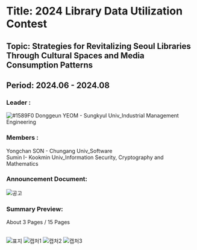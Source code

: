 # Title: 2024 Library Data Utilization Contest<br/>
## Topic: Strategies for Revitalizing Seoul Libraries Through Cultural Spaces and Media Consumption Patterns <br/>
## Period: 2024.06 - 2024.08 <br/>
### Leader : <br/>
![#1589F0](https://placehold.co/15x15/1589F0/1589F0.png) Donggeun YEOM - Sungkyul Univ_Industrial Management Engineering <br/>
### Members : <br/>
Yongchan SON - Chungang Univ_Software <br/>
Sumin I- Kookmin Univ_Information Security, Cryptography and Mathematics <br/>
### Announcement Document:<br/>

![공고](https://github.com/user-attachments/assets/ae7f0a15-e8ec-4c8c-8536-199f5db5c397)

### Summary Preview:<br/>
About 3 Pages / 15 Pages<br/>
<br/>

![표지](https://github.com/user-attachments/assets/f168f0a0-4361-40d3-9b7d-af67902251b9)
![캡처1](https://github.com/user-attachments/assets/51afaa74-6956-427a-805e-491f0e673ea2)
![캡처2](https://github.com/user-attachments/assets/d58f885b-d9a5-4e50-974d-cc7d61f36849)
![캡처3](https://github.com/user-attachments/assets/278b83bb-46b7-475c-9389-06042264ae0b)

